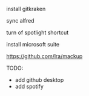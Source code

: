 install
gitkraken

sync alfred

turn of spotlight shortcut

install microsoft suite

https://github.com/lra/mackup

TODO:

- add github desktop
- add spotify
